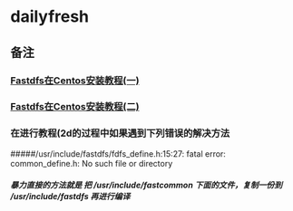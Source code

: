# dailyfresh

## 备注
### [Fastdfs在Centos安装教程(一)](https://www.codetd.com/article/1815445)

### [Fastdfs在Centos安装教程(二)](https://blog.csdn.net/MissEel/article/details/80859865)

### 在进行教程(2d的过程中如果遇到下列错误的解决方法
#####/usr/include/fastdfs/fdfs_define.h:15:27: fatal error: common_define.h: No such file or directory
##### 暴力直接的方法就是 把 /usr/include/fastcommon 下面的文件，复制一份到 /usr/include/fastdfs 再进行编译
